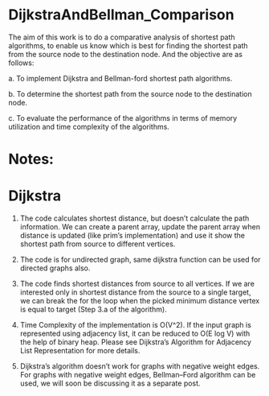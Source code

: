 # DijkstraAndBellman_Comparison
The aim of this work is to do a comparative analysis of shortest path algorithms, to enable us know which is best for finding the shortest path from the source node to the destination node. And the objective are as follows: 

a. To implement Dijkstra and Bellman-ford shortest path algorithms. 

b. To determine the shortest path from the source node to the destination node. 

c. To evaluate the performance of the algorithms in terms of memory utilization and time complexity of the algorithms.


# Notes:
# Dijkstra 
1) The code calculates shortest distance, but doesn’t calculate the path information. We can create a parent array, update the parent array when distance is updated (like prim’s implementation) and use it show the shortest path from source to different vertices.

2) The code is for undirected graph, same dijkstra function can be used for directed graphs also.

3) The code finds shortest distances from source to all vertices. If we are interested only in shortest distance from the source to a single target, we can break the for the loop when the picked minimum distance vertex is equal to target (Step 3.a of the algorithm).

4) Time Complexity of the implementation is O(V^2). If the input graph is represented using adjacency list, it can be reduced to O(E log V) with the help of binary heap. Please see
Dijkstra’s Algorithm for Adjacency List Representation for more details.

5) Dijkstra’s algorithm doesn’t work for graphs with negative weight edges. For graphs with negative weight edges, Bellman–Ford algorithm can be used, we will soon be discussing it as a separate post.
